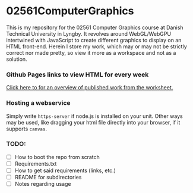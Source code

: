 # 02561ComputerGraphics
This is my repository for the 02561 Computer Graphics course at Danish Technical University in Lyngby. It revolves around WebGL/WebGPU intertwined with JavaScript to create different graphics to display on an HTML front-end. Herein I store my work, which may or may not be strictly correct nor made pretty, so view it more as a workspace and not as a solution.

### Github Pages links to view HTML for every week
[Click here to for an overview of published work from the worksheet.](https://jaqtae.github.io/02561ComputerGraphics/)

### Hosting a webservice
Simply write `https-server` if node.js is installed on your unit. Other ways may be used, like dragging your html file directly into your browser, if it supports `canvas`.

### TODO:
- [ ] How to boot the repo from scratch
- [ ] Requirements.txt
- [ ] How to get said requirements (links, etc.)
- [ ] README for subdirectories
- [ ] Notes regarding usage
